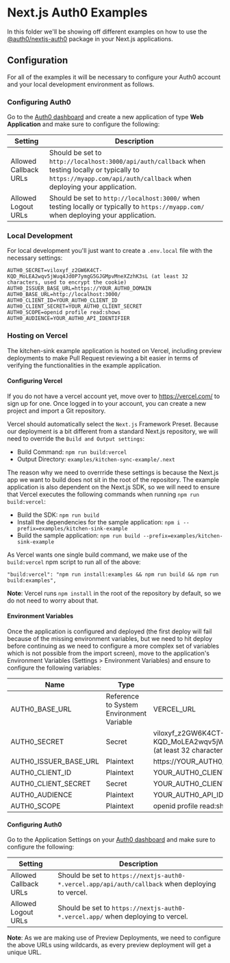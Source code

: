 # Next.js Auth0 Examples

In this folder we'll be showing off different examples on how to use the [@auth0/nextjs-auth0](https://www.npmjs.com/package/@auth0/nextjs-auth0) package in your Next.js applications.

## Configuration

For all of the examples it will be necessary to configure your Auth0 account and your local development environment as follows.

### Configuring Auth0

Go to the [Auth0 dashboard](https://manage.auth0.com/) and create a new application of type **Web Application** and make sure to configure the following:

| Setting               | Description                                                                                                                                                            |
| --------------------- | ---------------------------------------------------------------------------------------------------------------------------------------------------------------------- |
| Allowed Callback URLs | Should be set to `http://localhost:3000/api/auth/callback` when testing locally or typically to `https://myapp.com/api/auth/callback` when deploying your application. |
| Allowed Logout URLs   | Should be set to `http://localhost:3000/` when testing locally or typically to `https://myapp.com/` when deploying your application.                                   |

### Local Development

For local development you'll just want to create a `.env.local` file with the necessary settings:

```
AUTH0_SECRET=viloxyf_z2GW6K4CT-KQD_MoLEA2wqv5jWuq4Jd0P7ymgG5GJGMpvMneXZzhK3sL (at least 32 characters, used to encrypt the cookie)
AUTH0_ISSUER_BASE_URL=https://YOUR_AUTH0_DOMAIN
AUTH0_BASE_URL=http://localhost:3000/
AUTH0_CLIENT_ID=YOUR_AUTH0_CLIENT_ID
AUTH0_CLIENT_SECRET=YOUR_AUTH0_CLIENT_SECRET
AUTH0_SCOPE=openid profile read:shows
AUTH0_AUDIENCE=YOUR_AUTH0_API_IDENTIFIER
```

### Hosting on Vercel

The kitchen-sink example application is hosted on Vercel, including preview deployments to make Pull Request reviewing a bit easier in terms of verifying the functionalities in the example application.

#### Configuring Vercel
If you do not have a vercel account yet, move over to https://vercel.com/ to sign up for one.
Once logged in to your account, you can create a new project and import a Git repository.

Vercel should automatically select the `Next.js` Framework Preset.
Because our deployment is a bit different from a standard Next.js repository, we will need to override the `Build and Output settings`:

- Build Command: `npm run build:vercel`
- Output Directory: `examples/kitchen-sync-example/.next`

The reason why we need to overrride these settings is because the Next.js app we want to build does not sit in the root of the repository. The example application is also dependent on the Next.js SDK, so we will need to ensure that Vercel executes the following commands when running `npm run build:vercel`:

- Build the SDK: `npm run build`
- Install the dependencies for the sample application: `npm i --prefix=examples/kitchen-sink-example`
- Build the sample application: `npm run build --prefix=examples/kitchen-sink-example`

As Vercel wants one single build command, we make use of the `build:vercel` npm script to run all of the above:

```
"build:vercel": "npm run install:examples && npm run build && npm run build:examples",
```

**Note**: Vercel runs `npm install` in the root of the repository by default, so we do not need to worry about that.


#### Environment Variables
Once the application is configured and deployed (the first deploy will fail because of the missing environment variables, but we need to hit deploy before continuing as we need to configure a more complex set of variables which is not possible from the import screen), move to the application's Environment Variables (Settings > Environment Variables) and ensure to configure the following variables:

| Name  | Type  | Value |
| ------------- | ------------- | ------------- |
| AUTH0_BASE_URL | Reference to System Environment Variable | VERCEL_URL |
| AUTH0_SECRET | Secret | viloxyf_z2GW6K4CT-KQD_MoLEA2wqv5jWuq4Jd0P7ymgG5GJGMpvMneXZzhK3sL (at least 32 characters, used to encrypt the cookie) |
| AUTH0_ISSUER_BASE_URL | Plaintext | https://YOUR_AUTH0_DOMAIN |
| AUTH0_CLIENT_ID | Plaintext | YOUR_AUTH0_CLIENT_ID |
| AUTH0_CLIENT_SECRET | Secret | YOUR_AUTH0_CLIENT_SECRET |
| AUTH0_AUDIENCE | Plaintext | YOUR_AUTH0_API_IDENTIFIER |
| AUTH0_SCOPE | Plaintext | openid profile read:shows

#### Configuring Auth0

Go to the Application Settings on your [Auth0 dashboard](https://manage.auth0.com/) and make sure to configure the following:

| Setting               | Description                                                                                                                                                            |
| --------------------- | ---------------------------------------------------------------------------------------------------------------------------------------------------------------------- |
| Allowed Callback URLs | Should be set to `https://nextjs-auth0-*.vercel.app/api/auth/callback` when deploying to vercel. |
| Allowed Logout URLs   | Should be set to `https://nextjs-auth0-*.vercel.app/` when deploying to vercel.   

**Note**: As we are making use of Preview Deployments, we need to configure the above URLs using wildcards, as every preview deployment will get a unique URL.
